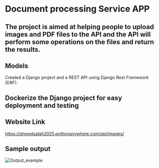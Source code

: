# Document processing Service APP
## The project is aimed at helping people to upload images and PDF files to the API and the API will perform some operations on the files and return the results.
## Models
Created a Django project and a REST API using Django Rest Framework (DRF).

## Dockerize the Django project for easy deployment and testing
## Website Link
https://ahmedsalah2025.pythonanywhere.com/api/images/
## Sample output
![Output_example](https://github.com/user-attachments/assets/8685d501-c31f-4a50-80a2-e1cad8219fd2)


